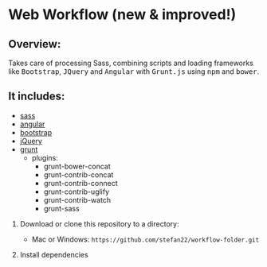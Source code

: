 Web Workflow (new & improved!)
=============================

Overview:
---------

  Takes care of processing Sass, combining scripts and loading frameworks like <kbd>Bootstrap</kbd>, <kbd>JQuery</kbd>
  and <kbd>Angular</kbd> with <kbd>Grunt.js</kbd> using <kbd>npm</kbd> and <kbd>bower</kbd>.

  
   
  ## It includes:
  
  * [sass](http://sass-lang.com/)
  * [angular](https://angularjs.org/)
  * [bootstrap](http://getbootstrap.com/)
  * [jQuery](https://jquery.com/)
  * [grunt](http://http://gruntjs.com/)
    - plugins:
        - grunt-bower-concat
        - grunt-contrib-concat
        - grunt-contrib-connect
        - grunt-contrib-uglify
        - grunt-contrib-watch
        - grunt-sass
 

  
  1. Download or clone this repository to a directory:
      * Mac or Windows: `https://github.com/stefan22/workflow-folder.git`
     
  2. Install dependencies
